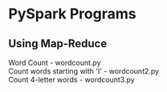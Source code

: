 # PySpark Programs
## Using Map-Reduce

Word Count - wordcount.py  
Count words starting with 'I' - wordcount2.py  
Count 4-letter words - wordcount3.py
